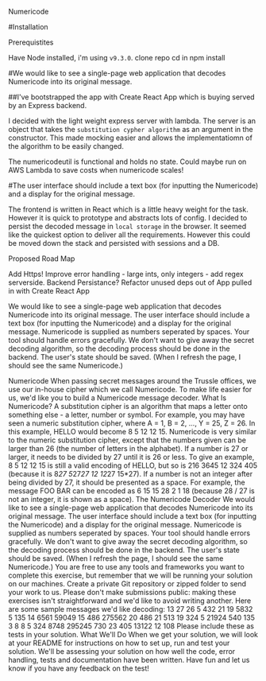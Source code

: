 Numericode

#Installation 

Prerequistites

Have Node installed, i'm using `v9.3.0`.
clone repo
cd in 
npm install








#We would like to see a single-page web application that decodes Numericode into its original message.

##I've bootstrapped the app with Create React App which is buying served by an Express backend.


I decided with the light weight express server with lambda.
The server is an object that takes the `substitution cypher algorithm` as an argument in the constructor. This made mocking easier and allows the implementatiomn of the algorithm to be easily changed.

The numericodeutil is functional and holds no state. Could maybe run on AWS Lambda to save costs when numericode scales!


#The user interface should include a text box (for inputting the Numericode) and a display for the original message.


The frontend is written in React which is a little heavy weight for the task. However it is quick to prototype and abstracts lots of config. I decided to persist the decoded message in `local storage` in the browser. It seemed like the quickest option to deliver all the requirements. However this could be moved down the stack and persisted with sessions and a DB.


Proposed Road Map

Add Https! 
Improve error handling - large ints, only integers - add regex serverside.
Backend Persistance?
Refactor unused deps out of App pulled in with Create React App


We would like to see a single-page web application that decodes Numericode into its original message.
The user interface should include a text box (for inputting the Numericode) and a display for the original message.
Numericode is supplied as numbers seperated by spaces. Your tool should handle errors gracefully.
We don't want to give away the secret decoding algorithm, so the decoding process should be done in the backend.
The user's state should be saved. (When I refresh the page, I should see the same Numericode.)


Numericode
When passing secret messages around the Trussle offices, we use our in-house cipher which we call Numericode. To make
life easier for us, we'd like you to build a Numericode message decoder.
What Is Numericode?
A substitution cipher is an algorithm that maps a letter onto something else - a letter, number or symbol. For example, you
may have seen a numeric substitution cipher, where A = 1, B = 2, ..., Y = 25, Z = 26. In this example, HELLO would
become 8 5 12 12 15.
Numericode is very similar to the numeric substitution cipher, except that the numbers given can be larger than 26 (the
number of letters in the alphabet). If a number is 27 or larger, it needs to be divided by 27 until it is 26 or less. To give an
example, 8 5 12 12 15 is still a valid encoding of HELLO, but so is 216 3645 12 324 405 (because it is 8*27 5*27*27
12 12*27 15*27).
If a number is not an integer after being divided by 27, it should be presented as a space. For example, the message
FOO BAR can be encoded as 6 15 15 28 2 1 18 (because 28 / 27 is not an integer, it is shown as a space).
The Numericode Decoder
We would like to see a single-page web application that decodes Numericode into its original message.
The user interface should include a text box (for inputting the Numericode) and a display for the original message.
Numericode is supplied as numbers seperated by spaces. Your tool should handle errors gracefully.
We don't want to give away the secret decoding algorithm, so the decoding process should be done in the backend.
The user's state should be saved. (When I refresh the page, I should see the same Numericode.)
You are free to use any tools and frameworks you want to complete this exercise, but remember that we will be running your
solution on our machines.
Create a private Git repository or zipped folder to send your work to us. Please don't make submissions public: making
these exercises isn't straightforward and we'd like to avoid writing another.
Here are some sample messages we'd like decoding:
13 27 26 5
432 21 19 5832 5 135 14 6561 59049 15 486 275562
20 486 21 513 19 324 5 21924 540 135 3 8
8 5 324 8748 295245 730 23 405 13122 12 108
Please include these as tests in your solution.
What We'll Do
When we get your solution, we will look at your README for instructions on how to set up, run and test your solution.
We'll be assessing your solution on how well the code, error handling, tests and documentation have been written.
Have fun and let us know if you have any feedback on the test!